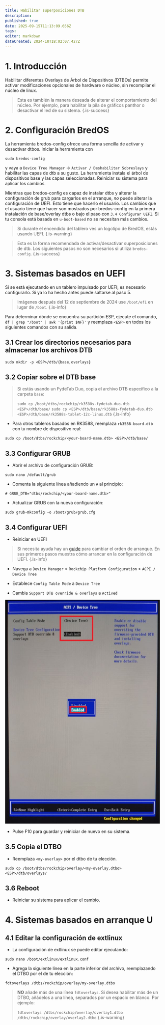 ```yaml
---
title: Habilitar superposiciones DTB
description:
published: true
date: 2025-09-15T11:13:09.656Z
tags:
editor: markdown
dateCreated: 2024-10T18:02:07.427Z
---
```


# 1. Introducción

Habilitar diferentes Overlays de Árbol de Dispositivos (DTBOs) permite activar modificaciones opcionales de hardware o núcleo, sin recompilar el núcleo de linux.

> Esta es también la manera deseada de alterar el comportamiento del núcleo. Por ejemplo, para habilitar la pila de gráficos panthor o desactivar el led de su sistema.
> {.is-success}

# 2. Configuración BredOS

La herramienta bredos-config ofrece una forma sencilla de activar y desactivar dtbos. Iniciar la herramienta con

```
sudo bredos-config
```

y vaya a `Device Tree Manager` -> `Activar / Deshabilitar Sobreslays` y habilitar las capas de dtb a su gusto. La herramienta instala el árbol de dispositivos base y las capas seleccionadas. Reiniciar su sistema para aplicar los cambios.

Mientras que bredos-config es capaz de instalar dtbs y alterar la configuración de grub para cargarlos en el arranque, _no_ puede alterar la configuración de UEFI. Esto tiene que hacerlo el usuario. Los cambios que el usuario tiene que hacer son mostrados por bredos-config en la primera instalación de base/overlay dtbs o bajo el paso con `3.4 Configurar UEFI`. Si tu consola está basada en `u-boot-based` no se necesitan más cambios.

> Si durante el encendido del tablero ves un logotipo de BredOS, estás usando UEFI.
> {.is-warning}

> Esta es la forma recomendada de activar/desactivar superposiciones de dtb. Los siguientes pasos no son necesarios si utiliza `bredos-config`.
> {.is-success}

# 3. Sistemas basados en UEFI

Si se está ejecutando en un tablero impulsado por UEFI, es necesario configurarlo.
Si ya lo ha hecho antes puede saltarse al paso 5.

> Imágenes después del 12 de septiembre de 2024 use `/boot/efi` en lugar de `/boot`.
> {.is-info}

Para determinar dónde se encuentra su partición ESP, ejecute el comando, `df | grep "/boot" | awk '{print $NF}'` y reemplaza `<ESP>` en todos los siguientes comandos con su salida.

## 3.1 Crear los directorios necesarios para almacenar los archivos DTB

```
sudo mkdir -p <ESP>/dtb/{base,overlays}
```

## 3.2 Copiar sobre el DTB base

> Si estás usando un FydeTab Duo, copia el archivo DTB específico a la carpeta `base`:
>
> `sudo cp /boot/dtbs/rockchip/rk3588s-fydetab-duo.dtb <ESP>/dtb/base/`
> `sudo cp <ESP>/dtb/base/rk3588s-fydetab-duo.dtb <ESP>/dtb/base/rk3588s-tablet-12c-linux.dtb`
> {.is-info}

- Para otros tableros basados en RK3588, reemplaza `rk3588-board.dtb` con tu nombre de dispositivo real:

```
sudo cp /boot/dtbs/rockchip/<your-board-name.dtb> <ESP>/dtb/base/
```

## 3.3 Configurar GRUB

- Abrir el archivo de configuración GRUB:

```
sudo nano /default/grub
```

- Comenta la siguiente línea añadiendo un `#` al principio:

```
# GRUB_DTB="dtbs/rockchip/<your-board-name.dtb>"
```

- Actualizar GRUB con la nueva configuración:

```
sudo grub-mkconfig -o /boot/grub/grub.cfg
```

## 3.4 Configurar UEFI

- Reiniciar en UEFI

> Si necesita ayuda hay un [guide](/en/how-to/change-default-boot-order-rk3588) para cambiar el orden de arranque. En sus primeros pasos muestra cómo arrancar en la configuración de UEFI.
> {.is-info}

- Navega a `Device Manager` > `Rockchip Platform Configuration` > `ACPI / Device Tree`

- Establece `Config Table Mode` a `Device Tree`

- Cambia `Support DTB override & overlays` a `Actived`

![](/panthor/enable_tree_dtb_in_uefi.jpg)

- Pulse F10 para guardar y reiniciar de nuevo en su sistema.

## 3.5 Copia el DTBO

- Reemplaza `<my-overlay>` por el dtbo de tu elección.

```
sudo cp /boot/dtbs/rockchip/overlay/<my-overlay.dtbo> <ESP>/dtb/overlays/
```

## 3.6 Reboot

- Reiniciar su sistema para aplicar el cambio.

# 4. Sistemas basados en arranque U

## 4.1 Editar la configuración de extlinux

- La configuración de extlinux se puede editar ejecutando:

```
sudo nano /boot/extlinux/extlinux.conf
```

- Agrega la siguiente línea en la parte inferior del archivo, reemplazando el DTBO por el de tu elección:

```
fdtoverlays /dtbs/rockchip/overlay/my-overlay.dtbo
```

> **NO** añade más de una línea `fdtoverlays`.
> Si desea habilitar más de un DTBO, añádelos a una línea, separados por un espacio en blanco.
> Por ejemplo:
>
> `fdtoverlays /dtbs/rockchip/overlay/overlay1.dtbo /dtbs/rockchip/overlay/overlay2.dtbo`
> {.is-warning}
